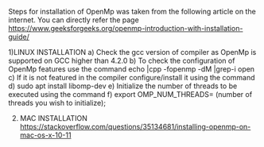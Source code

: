 Steps for installation of OpenMp was taken from the following article on the internet. You can directly refer the page 
https://www.geeksforgeeks.org/openmp-introduction-with-installation-guide/

1)LINUX INSTALLATION
  a) Check the gcc version of compiler as OpenMp is supported on GCC higher than 4.2.0
  b) To check the configuration of OpenMp features use the command echo |cpp -fopenmp -dM |grep-i open
  c) If it is not featured in the compiler configure/install it using the command
  d) sudo apt install libomp-dev
  e) Initialize the number of threads to be executed using the command
  f) export OMP_NUM_THREADS= (number of threads you wish to initialize);
 
 2) MAC INSTALLATION
  https://stackoverflow.com/questions/35134681/installing-openmp-on-mac-os-x-10-11
  
